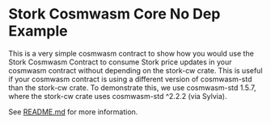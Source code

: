 # Stork Cosmwasm Core No Dep Example

This is a very simple cosmwasm contract to show how you would use the Stork Cosmwasm Contract to consume Stork price updates in your cosmwasm contract without depending on the stork-cw crate. This is useful if your cosmwasm contract is using a different version of cosmwasm-std than the stork-cw crate. To demonstrate this, we use cosmwasm-std 1.5.7, where the stork-cw crate uses cosmwasm-std ^2.2.2 (via Sylvia).

See [README.md](../README.md) for more information.
